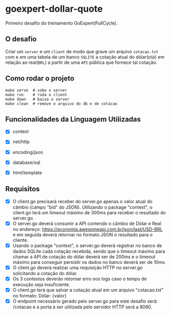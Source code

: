 # goexpert-dollar-quote
Primeiro desafio do treinamento GoExpert(FullCycle).



## O desafio
Criar um `server` e um `client` de modo que grave um arquivo `cotacao.txt` com e em uma tabela de um banco `SQLITE` a cotação atual do dólar(`USD`) em relação ao real(`BRL`) a partir de uma `API` pública que fornece tal cotação.



## Como rodar o projeto
``` shell
make serve  # sobe o server
make run    # roda o client
make down   # baixa o server
make clean  # remove o arquivo do db e de cotacao
```



## Funcionalidades da Linguagem Utilizadas
- [x] context
- [x] net/http
- [x] encoding/json
- [x] database/sql
- [x] html/template



## Requisitos
- [x] O client.go precisará receber do server.go apenas o valor atual do câmbio (campo "bid" do JSON). Utilizando o package "context", o client.go terá um timeout máximo de 300ms para receber o resultado do server.go.
- [x] O server.go deverá consumir a API contendo o câmbio de Dólar e Real no endereço: https://economia.awesomeapi.com.br/json/last/USD-BRL e em seguida deverá retornar no formato JSON o resultado para o cliente. 
- [x] Usando o package "context", o server.go deverá registrar no banco de dados SQLite cada cotação recebida, sendo que o timeout máximo para chamar a API de cotação do dólar deverá ser de 200ms e o timeout máximo para conseguir persistir os dados no banco deverá ser de 10ms.
- [x] O client.go deverá realizar uma requisição HTTP no server.go solicitando a cotação do dólar.
- [x] Os 3 contextos deverão retornar erro nos logs caso o tempo de execução seja insuficiente.
- [x] O client.go terá que salvar a cotação atual em um arquivo "cotacao.txt" no formato: Dólar: {valor}
- [x] O endpoint necessário gerado pelo server.go para este desafio será: /cotacao e a porta a ser utilizada pelo servidor HTTP será a 8080.
